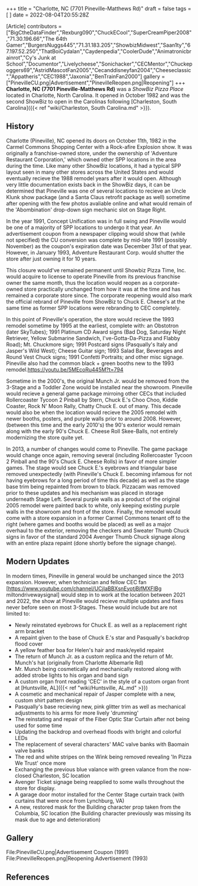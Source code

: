 +++
title = "Charlotte, NC (7701 Pineville-Matthews Rd)"
draft = false
tags = [ ]
date = 2022-08-04T20:55:28Z

[Article]
contributors = ["BigCtheDataFinder","Rexburg090","ChuckECool","SuperCreamPiper2008","71.30.196.66","The 64th Gamer","BurgersNuggs445","71.31.183.205","ShowbizMidwest","Saan1ty","67.197.52.250","ThatBoiCydalan","Caydenpedia","CoolerDude","Animatronicbrainrot","Cy's Junk at School","Documentor","Livelycheese","Sonichacker","CECMentor","Chuckepoggers69","AstridMascotFan2005","Cecanddisneyfan2004","Cheeseclassic","Appatheris","CEC1988","Jaxonia","BenTrainFan2000"]
gallery = ["PinevilleCU.png|Advertisement","PinevilleReopen.png|Reopening"]
+++
**Charlotte, NC (7701 Pineville-Matthews Rd)** was a _ShowBiz Pizza Place_ located in Charlotte, North Carolina. It opened in October 1982 and was the second ShowBiz to open in the Carolinas following [Charleston, South Carolina]({{< ref "wiki/Charleston, South Carolina.md" >}}).


## History ##
Charlotte (Pineville), NC opened its doors on October 11th, 1982 in the Carmel Commons Shopping Center with a Rock-afire Explosion show. It was originally a franchise-owned store, under the ownership of 'Adventure Restaurant Corporation,' which owned other SPP locations in the area during the time. Like many other ShowBiz locations, it had a typical SPP layout seen in many other stores across the United States and would eventually recieve the 1988 remodel years after it would open. Although very little documentation exists back in the ShowBiz days, it can be determined that Pineville was one of several locations to recieve an Uncle Klunk show package (and a Santa Claus retrofit package as well) sometime after opening with the few photos avaliable online and what would remain of the 'Abombination' drop-down sign mechanic slot on Stage Right.



In the year 1991, Concept Unification was in full swing and Pineville would be one of a majority of SPP locations to undergo it that year. An advertisement coupon from a newspaper clipping would show that (while not specified) the CU conversion was complete by mid-late 1991 (possibly November) as the coupon's expiration date was December 31st of that year. However, in January 1993, Adventure Restaurant Corp. would shutter the store after just owning it for 10 years. 


This closure would've remained permanent until Showbiz Pizza Time, Inc. would acquire to license to operate Pineville from its previous franchise owner the same month, thus the location would reopen as a corporate-owned store practically unchanged from how it was at the time and has remained a corporate store since. The corporate reopening would also mark the official rebrand of Pineville from ShowBiz to Chuck E. Cheese's at the same time as former SPP locations were rebranding to CEC completely.


In this point of Pineville's operation, the store would recieve the 1993 remodel sometime by 1995 at the earliest, complete with: an Obstotron (later SkyTubes); 1991 Platinum CD Award signs (Bad Dog, Saturday Night Retriever, Yellow Submarine Sandwich, I've-Gotta-Da-Pizza and Flabby Road); Mt. Chuckmore sign; 1991 Postcard signs (Pasqually's Italy and Jasper's Wild West); Cheese Guitar sign; 1993 Salad Bar, Beverages and Round Vest Chuck signs; 1991 Confetti Portraits; and other misc signage. Pineville also had the common black + green booths new to the 1993 remodel.<ref>https://youtu.be/5MEcoRu445M?t=794</ref>


Sometime in the 2000's, the original Munch Jr. would be removed from the 3-Stage and a Toddler Zone would be installed near the showroom. Pineville would recieve a general game package mirroing other CECs that included Rollercoaster Tycoon 2 Pinball by Stern, Chuck E.'s Choo Choo, Kiddie Coaster, Rock N' Moon Rally, Chatty Chuck E. out of many. This decade would also be when the location would recieve the 2005 remodel with newer booths, posters, and purple walls prior to around 2008. However, (between this time and the early 2010's) the 90's exterior would remain along with the early 90's Chuck E. Cheese Roll Skee-Balls, not entirely modernizing the store quite yet. 


In 2013, a number of changes would come to Pineville. The game package would change once again, removing several (including Rollercoaster Tycoon 2 Pinball and the 90's Chuck E. Cheese Rolls) in favor of more simpler games. The stage would see Chuck E.'s eyebrows and triangular base removed unexpectedly (with Pineville's Chuck E. becoming infamous for not having eyebrows for a long period of time this decade) as well as the stage base trim being repainted from brown to black. Pizzacam was removed prior to these updates and his mechanism was placed in storage underneath Stage Left. Several purple walls as a product of the original 2005 remodel were painted back to white, only keeping existing purple walls in the showroom and front of the store. Finally, the remodel would come with a store expansion in a former Carmel Commons tenant off to the right (where games and booths would be placed) as well as a major overhaul to the exterior, removing the checkers and Sweater Thumb Chuck signs in favor of the standard 2004 Avenger Thumb Chuck signage along with an entire plaza repaint (done shortly before the signage change).

## Modern Updates ##
In modern times, Pineville in general would be unchanged since the 2013 expansion. However, when technician and fellow CEC fan [https://www.youtube.com/channel/UCjIaBBXsnEyotjBjfMXFIBg miltondrivewaysignal] would step in to work at the location between 2021 and 2022, the show at Pineville would recieve multiple updates and fixes never before seen on most 3-Stages. These would include but are not limited to:

* Newly reinstated eyebrows for Chuck E. as well as a replacement right arm bracket
* A repaint given to the base of Chuck E.'s star and Pasqually's backdrop flood cover
* A yellow feather boa for Helen's hair and mask/eyelid repaint
* The return of Munch Jr. as a custom replica and the return of Mr. Munch's hat (originally from Charlotte Albemarle Rd)
* Mr. Munch being cosmetically and mechanically restored along with added strobe lights to his organ and band sign
* A custom organ front reading 'CEC' in the style of a custom organ front at [Huntsville, AL]({{< ref "wiki/Huntsville, AL.md" >}})
* A cosmetic and mechanical repair of Jasper complete with a new, custom shirt pattern design
* Pasqually's base recieving new, pink glitter trim as well as mechanical adjustments to his arms for more lively 'drumming'
* The reinstating and repair of the Fiber Optic Star Curtain after not being used for some time
* Updating the backdrop and overhead floods with bright and colorful LEDs
* The replacement of several characters' MAC valve banks with Baomain valve banks
* The red and white stripes on the Wink being removed revealing 'In Pizza We Trust' once more
* Exchanging the previous blue valance with green valance from the now-closed Charleston, SC location
* Avenger Ticket signage being reapplied to some walls throughout the store for display.
* A garage door motor installed for the Center Stage curtain track (with curtains that were once from Lynchburg, VA)
* A new, restored mask for the Building character prop taken from the Columbia, SC location (the Building character previously was missing its mask due to age and deterioration)

## Gallery ##
<gallery>
File:PinevilleCU.png|Advertisement Coupon (1991)
File:PinevilleReopen.png|Reopening Advertisement (1993)
</gallery>

## References ##
<references />